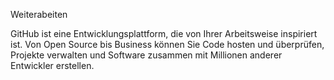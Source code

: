 Weiterabeiten

GitHub ist eine Entwicklungsplattform, die von Ihrer Arbeitsweise inspiriert ist. Von Open Source bis Business können Sie Code hosten und überprüfen, Projekte verwalten und Software zusammen mit Millionen anderer Entwickler erstellen.
